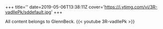 +++
title=''
date=2019-05-06T13:38:11Z
cover='https://i.ytimg.com/vi/3R-vadllePk/sddefault.jpg'
+++

All content belongs to GlennBeck.
{{< youtube 3R-vadllePk >}}
